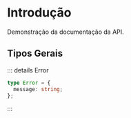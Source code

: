 # Introdução

Demonstração da documentação da API.

## Tipos Gerais

::: details Error

```ts
type Error = {
  message: string;
};
```

:::
